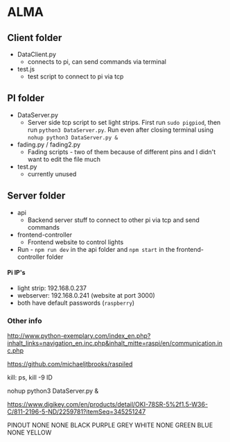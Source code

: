# ALMA


## Client folder
  * DataClient.py
    * connects to pi, can send commands via terminal
  * test.js
    * test script to connect to pi via tcp

## PI folder
  * DataServer.py
    * Server side tcp script to set light strips. First run `sudo pigpiod`, then run `python3 DataServer.py`. Run even after closing terminal using `nohup python3 DataServer.py &`
  * fading.py / fading2.py
    * Fading scripts - two of them because of different pins and I didn't want to edit the file much
  * test.py
    * currently unused

## Server folder
  * api
    * Backend server stuff to connect to other pi via tcp and send commands
  * frontend-controller
    * Frontend website to control lights
  * Run - `npm run dev` in the api folder and `npm start` in the frontend-controller folder



#### Pi IP's
  * light strip: 192.168.0.237
  * webserver: 192.168.0.241 (website at port 3000)
  * both have default passwords (`raspberry`)

### Other info
http://www.python-exemplary.com/index_en.php?inhalt_links=navigation_en.inc.php&inhalt_mitte=raspi/en/communication.inc.php

https://github.com/michaeljtbrooks/raspiled

kill: ps, kill -9 ID

nohup python3 DataServer.py &



https://www.digikey.com/en/products/detail/OKI-78SR-5%2f1.5-W36-C/811-2196-5-ND/2259781?itemSeq=345251247


PINOUT
NONE
NONE
BLACK
PURPLE
GREY
WHITE
NONE
GREEN
BLUE
NONE
YELLOW
